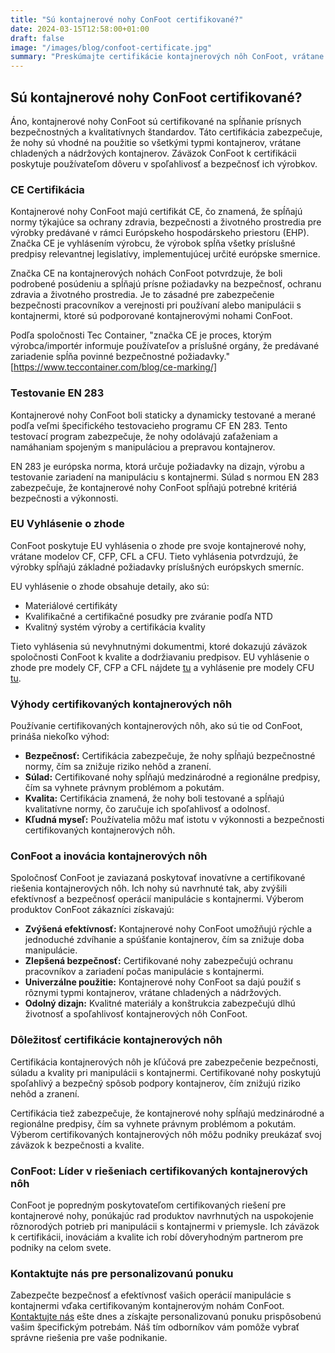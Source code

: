 ```yaml
---
title: "Sú kontajnerové nohy ConFoot certifikované?"
date: 2024-03-15T12:58:00+01:00
draft: false
image: "/images/blog/confoot-certificate.jpg"
summary: "Preskúmajte certifikácie kontajnerových nôh ConFoot, vrátane CE certifikácie a súladu s normou EN 283, čím je zabezpečená bezpečnosť a kvalita."
---
```


## Sú kontajnerové nohy ConFoot certifikované?

Áno, kontajnerové nohy ConFoot sú certifikované na spĺňanie prísnych bezpečnostných a kvalitatívnych štandardov. Táto certifikácia zabezpečuje, že nohy sú vhodné na použitie so všetkými typmi kontajnerov, vrátane chladených a nádržových kontajnerov. Záväzok ConFoot k certifikácii poskytuje používateľom dôveru v spoľahlivosť a bezpečnosť ich výrobkov.

### CE Certifikácia

Kontajnerové nohy ConFoot majú certifikát CE, čo znamená, že spĺňajú normy týkajúce sa ochrany zdravia, bezpečnosti a životného prostredia pre výrobky predávané v rámci Európskeho hospodárskeho priestoru (EHP). Značka CE je vyhlásením výrobcu, že výrobok spĺňa všetky príslušné predpisy relevantnej legislatívy, implementujúcej určité európske smernice.

Značka CE na kontajnerových nohách ConFoot potvrdzuje, že boli podrobené posúdeniu a spĺňajú prísne požiadavky na bezpečnosť, ochranu zdravia a životného prostredia. Je to zásadné pre zabezpečenie bezpečnosti pracovníkov a verejnosti pri používaní alebo manipulácii s kontajnermi, ktoré sú podporované kontajnerovými nohami ConFoot.

Podľa spoločnosti Tec Container, "značka CE je proces, ktorým výrobca/importér informuje používateľov a príslušné orgány, že predávané zariadenie spĺňa povinné bezpečnostné požiadavky." [https://www.teccontainer.com/blog/ce-marking/]

### Testovanie EN 283

Kontajnerové nohy ConFoot boli staticky a dynamicky testované a merané podľa veľmi špecifického testovacieho programu CF EN 283. Tento testovací program zabezpečuje, že nohy odolávajú zaťaženiam a namáhaniam spojeným s manipuláciou a prepravou kontajnerov.

EN 283 je európska norma, ktorá určuje požiadavky na dizajn, výrobu a testovanie zariadení na manipuláciu s kontajnermi. Súlad s normou EN 283 zabezpečuje, že kontajnerové nohy ConFoot spĺňajú potrebné kritériá bezpečnosti a výkonnosti.

### EU Vyhlásenie o zhode

ConFoot poskytuje EU vyhlásenia o zhode pre svoje kontajnerové nohy, vrátane modelov CF, CFP, CFL a CFU. Tieto vyhlásenia potvrdzujú, že výrobky spĺňajú základné požiadavky príslušných európskych smerníc.

EU vyhlásenie o zhode obsahuje detaily, ako sú:

*   Materiálové certifikáty
*   Kvalifikačné a certifikačné posudky pre zváranie podľa NTD
*   Kvalitný systém výroby a certifikácia kvality

Tieto vyhlásenia sú nevyhnutnými dokumentmi, ktoré dokazujú záväzok spoločnosti ConFoot k kvalite a dodržiavaniu predpisov. EU vyhlásenie o zhode pre modely CF, CFP a CFL nájdete [tu](https://confoot.fi/wp-content/uploads/2024/12/EU-declaration-of-conformity-CFCFPCFL.pdf) a vyhlásenie pre modely CFU [tu](https://confoot.fi/wp-content/uploads/2024/12/EU-declaration-of-conformity-CFU.pdf).

### Výhody certifikovaných kontajnerových nôh

Používanie certifikovaných kontajnerových nôh, ako sú tie od ConFoot, prináša niekoľko výhod:

*   **Bezpečnosť:** Certifikácia zabezpečuje, že nohy spĺňajú bezpečnostné normy, čím sa znižuje riziko nehôd a zranení.
*   **Súlad:** Certifikované nohy spĺňajú medzinárodné a regionálne predpisy, čím sa vyhnete právnym problémom a pokutám.
*   **Kvalita:** Certifikácia znamená, že nohy boli testované a spĺňajú kvalitatívne normy, čo zaručuje ich spoľahlivosť a odolnosť.
*   **Kľudná myseľ:** Používatelia môžu mať istotu v výkonnosti a bezpečnosti certifikovaných kontajnerových nôh.

### ConFoot a inovácia kontajnerových nôh

Spoločnosť ConFoot je zaviazaná poskytovať inovatívne a certifikované riešenia kontajnerových nôh. Ich nohy sú navrhnuté tak, aby zvýšili efektívnosť a bezpečnosť operácií manipulácie s kontajnermi. Výberom produktov ConFoot zákazníci získavajú:

*   **Zvýšená efektívnosť:** Kontajnerové nohy ConFoot umožňujú rýchle a jednoduché zdvíhanie a spúšťanie kontajnerov, čím sa znižuje doba manipulácie.
*   **Zlepšená bezpečnosť:** Certifikované nohy zabezpečujú ochranu pracovníkov a zariadení počas manipulácie s kontajnermi.
*   **Univerzálne použitie:** Kontajnerové nohy ConFoot sa dajú použiť s rôznymi typmi kontajnerov, vrátane chladených a nádržových.
*   **Odolný dizajn:** Kvalitné materiály a konštrukcia zabezpečujú dlhú životnosť a spoľahlivosť kontajnerových nôh ConFoot.

### Dôležitosť certifikácie kontajnerových nôh

Certifikácia kontajnerových nôh je kľúčová pre zabezpečenie bezpečnosti, súladu a kvality pri manipulácii s kontajnermi. Certifikované nohy poskytujú spoľahlivý a bezpečný spôsob podpory kontajnerov, čím znižujú riziko nehôd a zranení.

Certifikácia tiež zabezpečuje, že kontajnerové nohy spĺňajú medzinárodné a regionálne predpisy, čím sa vyhnete právnym problémom a pokutám. Výberom certifikovaných kontajnerových nôh môžu podniky preukázať svoj záväzok k bezpečnosti a kvalite.

### ConFoot: Líder v riešeniach certifikovaných kontajnerových nôh

ConFoot je popredným poskytovateľom certifikovaných riešení pre kontajnerové nohy, ponúkajúc rad produktov navrhnutých na uspokojenie rôznorodých potrieb pri manipulácii s kontajnermi v priemysle. Ich záväzok k certifikácii, inováciám a kvalite ich robí dôveryhodným partnerom pre podniky na celom svete.

### Kontaktujte nás pre personalizovanú ponuku

Zabezpečte bezpečnosť a efektívnosť vašich operácií manipulácie s kontajnermi vďaka certifikovaným kontajnerovým nohám ConFoot. [Kontaktujte nás](https://www.confoot.eu/contact/) ešte dnes a získajte personalizovanú ponuku prispôsobenú vašim špecifickým potrebám. Náš tím odborníkov vám pomôže vybrať správne riešenia pre vaše podnikanie.